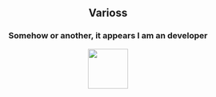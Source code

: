 <h2 align="center">Varioss</h1>

<h3 align="center">
  Somehow or another, it appears I am an developer
  
</h3>
<p align="center">
<a href="https://discord.com/users/215936326401392640"><code><img src="https://discord.c99.nl/widget/theme-4/215936326401392640.png" height="80px"></code></a>
</p>
<!-- In love with crazy anime ladies. -->
